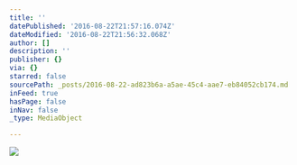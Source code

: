```yaml
---
title: ''
datePublished: '2016-08-22T21:57:16.074Z'
dateModified: '2016-08-22T21:56:32.068Z'
author: []
description: ''
publisher: {}
via: {}
starred: false
sourcePath: _posts/2016-08-22-ad823b6a-a5ae-45c4-aae7-eb84052cb174.md
inFeed: true
hasPage: false
inNav: false
_type: MediaObject

---
```

![](https://the-grid-user-content.s3-us-west-2.amazonaws.com/5adc3d34-cd32-4731-bb52-b0810b576958.jpg)